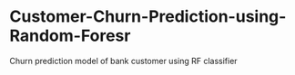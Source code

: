 # Customer-Churn-Prediction-using-Random-Foresr
Churn prediction model of bank customer using RF classifier
